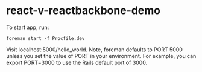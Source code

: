 # react-v-reactbackbone-demo

To start app, run:

```
foreman start -f Procfile.dev
```

Visit localhost:5000/hello_world. Note, foreman defaults to PORT 5000 unless you set the value of PORT in your environment. For example, you can export PORT=3000 to use the Rails default port of 3000.